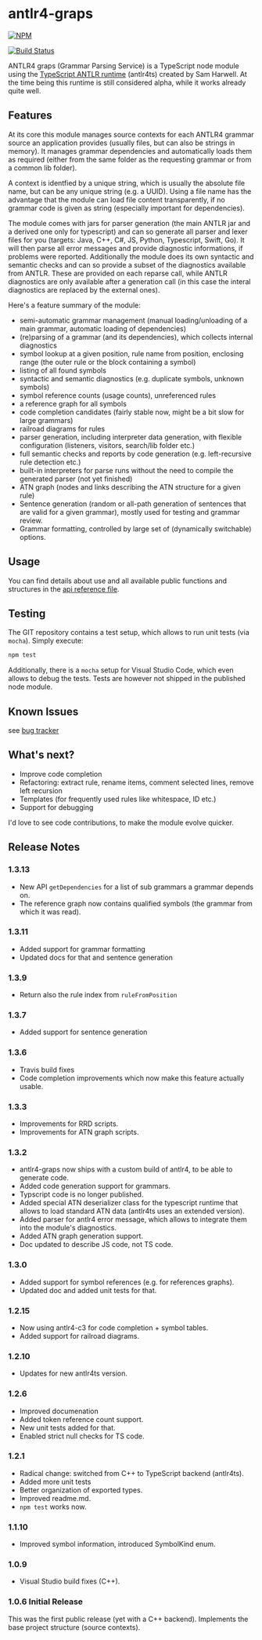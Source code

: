 # antlr4-graps

[![NPM](https://nodei.co/npm/antlr4-graps.png?downloads=true&downloadRank=true)](https://nodei.co/npm/antlr4-graps/)

[![Build Status](https://travis-ci.org/mike-lischke/antlr4-graps.svg?branch=master)](https://travis-ci.org/mike-lischke/antlr4-graps)

ANTLR4 graps (Grammar Parsing Service) is a TypeScript node module using the [TypeScript ANTLR runtime](https://github.com/tunnelvisionlabs/antlr4ts) (antlr4ts) created by Sam Harwell. At the time being this runtime is still considered alpha, while it works already quite well.

## Features

At its core this module manages source contexts for each ANTLR4 grammar source an application provides (usually files, but can also be strings in memory). It manages grammar dependencies and automatically loads them as required (either from the same folder as the requesting grammar or from a common lib folder).

A context is identfied by a unique string, which is usually the absolute file name, but can be any unique string (e.g. a UUID). Using a file name has the advantage that the module can load file content transparently, if no grammar code is given as string (especially important for dependencies).

The module comes with jars for parser generation (the main ANTLR jar and a derived one only for typescript) and can so generate all parser and lexer files for you (targets: Java, C++, C#, JS, Python, Typescript, Swift, Go). It will then parse all error messages and provide diagnostic informations, if problems were reported. Additionally the module does its own syntactic and semantic checks and can so provide a subset of the diagnostics available from ANTLR. These are provided on each reparse call, while ANTLR diagnostics are only available after a generation call (in this case the interal diagnostics are replaced by the external ones).

Here's a feature summary of the module:

* semi-automatic grammar management (manual loading/unloading of a main grammar, automatic loading of dependencies)
* (re)parsing of a grammar (and its dependencies), which collects internal diagnostics
* symbol lookup at a given position, rule name from position, enclosing range (the outer rule or the block containing a symbol)
* listing of all found symbols
* syntactic and semantic diagnostics (e.g. duplicate symbols, unknown symbols)
* symbol reference counts (usage counts), unreferenced rules
* a reference graph for all symbols
* code completion candidates (fairly stable now, might be a bit slow for large grammars)
* railroad diagrams for rules
* parser generation, including interpreter data generation, with flexible configuration (listeners, visitors, search/lib folder etc.)
* full semantic checks and reports by code generation (e.g. left-recursive rule detection etc.)
* built-in interpreters for parse runs without the need to compile the generated parser (not yet finished)
* ATN graph (nodes and links describing the ATN structure for a given rule)
* Sentence generation (random or all-path generation of sentences that are valid for a given grammar), mostly used for testing and grammar review.
* Grammar formatting, controlled by large set of (dynamically switchable) options.

## Usage

You can find details about use and all available public functions and structures in the [api reference file](api.md).

## Testing

The GIT repository contains a test setup, which allows to run unit tests (via `mocha`). Simply execute:

```bash
npm test
```

Additionally, there is a `mocha` setup for Visual Studio Code, which even allows to debug the tests. Tests are however not shipped in the published node module.

## Known Issues
see [bug tracker](https://github.com/mike-lischke/antlr-graps/issues)

## What's next?

* Improve code completion
* Refactoring: extract rule, rename items, comment selected lines, remove left recursion
* Templates (for frequently used rules like whitespace, ID etc.)
* Support for debugging

I'd love to see code contributions, to make the module evolve quicker.

## Release Notes

### 1.3.13

- New API `getDependencies` for a list of sub grammars a grammar depends on.
- The reference graph now contains qualified symbols (the grammar from which it was read).

### 1.3.11
- Added support for grammar formatting
- Updated docs for that and sentence generation

### 1.3.9
- Return also the rule index from `ruleFromPosition`

### 1.3.7
- Added support for sentence generation

### 1.3.6
- Travis build fixes
- Code completion improvements which now make this feature actually usable.

### 1.3.3
- Improvements for RRD scripts.
- Improvements for ATN graph scripts.

### 1.3.2
- antlr4-graps now ships with a custom build of antlr4, to be able to generate code.
- Added code generation support for grammars.
- Typscript code is no longer published.
- Added special ATN deserializer class for the typescript runtime that allows to load standard ATN data (antlr4ts uses an extended version).
- Added parser for antlr4 error message, which allows to integrate them into the module's diagnostics.
- Added ATN graph generation support.
- Doc updated to describe JS code, not TS code.

### 1.3.0
- Added support for symbol references (e.g. for references graphs).
- Updated doc and added unit tests for that.

### 1.2.15
- Now using antlr4-c3 for code completion + symbol tables.
- Added support for railroad diagrams.

### 1.2.10
- Updates for new antlr4ts version.

### 1.2.6
- Improved documenation
- Added token reference count support.
- New unit tests added for that.
- Enabled strict null checks for TS code.

### 1.2.1
- Radical change: switched from C++ to TypeScript backend (antlr4ts).
- Added more unit tests
- Better organization of exported types.
- Improved readme.md.
- `npm test` works now.

### 1.1.10
- Improved symbol information, introduced SymbolKind enum.

### 1.0.9
- Visual Studio build fixes (C++).

### 1.0.6 Initial Release
This was the first public release (yet with a C++ backend). Implements the base project structure (source contexts).
